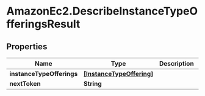 # AmazonEc2.DescribeInstanceTypeOfferingsResult

## Properties

Name | Type | Description | Notes
------------ | ------------- | ------------- | -------------
**instanceTypeOfferings** | [**[InstanceTypeOffering]**](InstanceTypeOffering.md) |  | [optional] 
**nextToken** | **String** |  | [optional] 


